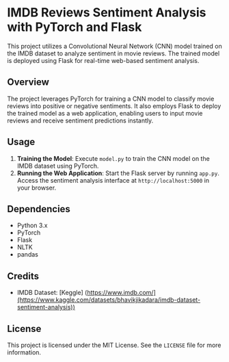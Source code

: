 # IMDB Reviews Sentiment Analysis with PyTorch and Flask

This project utilizes a Convolutional Neural Network (CNN) model trained on the IMDB dataset to analyze sentiment in movie reviews. The trained model is deployed using Flask for real-time web-based sentiment analysis.

## Overview
The project leverages PyTorch for training a CNN model to classify movie reviews into positive or negative sentiments. It also employs Flask to deploy the trained model as a web application, enabling users to input movie reviews and receive sentiment predictions instantly.

## Usage
1. **Training the Model**: Execute `model.py` to train the CNN model on the IMDB dataset using PyTorch.
2. **Running the Web Application**: Start the Flask server by running `app.py`. Access the sentiment analysis interface at `http://localhost:5000` in your browser.

## Dependencies
- Python 3.x
- PyTorch
- Flask
- NLTK
- pandas

## Credits
- IMDB Dataset: [Keggle] (https://www.imdb.com/](https://www.kaggle.com/datasets/bhavikjikadara/imdb-dataset-sentiment-analysis))

## License
This project is licensed under the MIT License. See the `LICENSE` file for more information.
